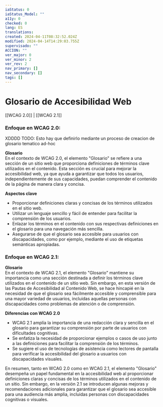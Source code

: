 ```yaml
---
iaStatus: 0
iaStatus_Model: ""
a11y: 0
checked: 0
lang: ES
translations: 
created: 2024-04-11T08:32:52.024Z
modified: 2024-04-14T14:29:03.755Z
supervisado: ""
ACCION: ""
ver_major: 0
ver_minor: 2
ver_rev: 2
nav_primary: []
nav_secondary: []
tags: []
---
```

# Glosario de Accesibilidad Web

[[WCAG 2.0]] | [[WCAG 2.1]]

### Enfoque en WCAG 2.0:

XDDDD TODO: Esto hay que definirlo mediante un proceso de creacion de glosario tematico ad-hoc

**Glosario**  
En el contexto de WCAG 2.0, el elemento "Glosario" se refiere a una sección de un sitio web que proporciona definiciones de términos clave utilizados en el contenido. Esta sección es crucial para mejorar la accesibilidad web, ya que ayuda a garantizar que todos los usuarios, independientemente de sus capacidades, puedan comprender el contenido de la página de manera clara y concisa.

**Aspectos clave**  
- Proporcionar definiciones claras y concisas de los términos utilizados en el sitio web.
- Utilizar un lenguaje sencillo y fácil de entender para facilitar la comprensión de los usuarios.
- Enlazar los términos en el contenido con sus respectivas definiciones en el glosario para una navegación más sencilla.
- Asegurarse de que el glosario sea accesible para usuarios con discapacidades, como por ejemplo, mediante el uso de etiquetas semánticas apropiadas.

### Enfoque en WCAG 2.1:



**Glosario**  
En el contexto de WCAG 2.1, el elemento "Glosario" mantiene su importancia como una sección destinada a definir los términos clave utilizados en el contenido de un sitio web. Sin embargo, en esta versión de las Pautas de Accesibilidad al Contenido Web, se hace hincapié en la necesidad de que el glosario sea fácilmente accesible y comprensible para una mayor variedad de usuarios, incluidas aquellas personas con discapacidades como problemas de atención o de comprensión.

**Diferencias con WCAG 2.0**  
- WCAG 2.1 amplía la importancia de una redacción clara y sencilla en el glosario para garantizar su comprensión por parte de usuarios con dificultades cognitivas.
- Se enfatiza la necesidad de proporcionar ejemplos o casos de uso junto a las definiciones para facilitar la comprensión de los términos.
- Se sugiere el uso de tecnologías de asistencia como lectores de pantalla para verificar la accesibilidad del glosario a usuarios con discapacidades visuales.

En resumen, tanto en WCAG 2.0 como en WCAG 2.1, el elemento "Glosario" desempeña un papel fundamental en la accesibilidad web al proporcionar definiciones claras y concisas de los términos utilizados en el contenido de un sitio. Sin embargo, en la versión 2.1 se introducen algunas mejoras y recomendaciones adicionales para garantizar que el glosario sea accesible para una audiencia más amplia, incluidas personas con discapacidades cognitivas o visuales.
